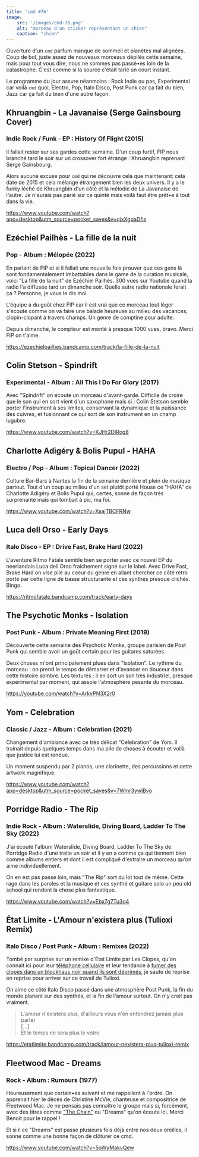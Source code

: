 ```yaml
---
title: 'cmd #76'
image:
    src: '/images/cmd-76.png'
    alt: "morceau d'un sticker représentant un chien"
    caption: "chien"
---
```


Ouverture d'un `cmd` parfum manque de sommeil et planètes mal alignées. Coup de
bol, juste assez de nouveaux morceaux dépilés cette semaine, mais pour tout vous
dire, nous ne sommes pas passé•es loin de la catastrophe. C'est comme si la
source c'était tarie un court instant.

Le programme du jour assure néanmoins : Rock Indie ou pas, Experimental car
voilà `cmd` quoi, Electro, Pop, Italo Disco, Post Punk car ça fait du bien, Jazz
car ça fait du bien d'une autre façon.



## Khruangbin - La Javanaise (Serge Gainsbourg Cover)

### Indie Rock / Funk - EP : History Of Flight (2015)

Il fallait rester sur ses gardes cette semaine. D'un coup furtif, FIP nous
branché tard le soir sur un crossover fort étrange : Khruangbin reprenant Serge
Gainsbourg.

Alors aucune excuse pour `cmd` qui ne découvre cela que maintenant: cela date de
2015 et cela mélange étrangement bien les deux univers. Il y a le funky léché de
Khruangbin d'un côté et la mélodie de La Javanaise de l'autre. Je n'aurais pas
parié sur ce quinté mais voilà faut être prêt•e à tout dans la vie.

https://www.youtube.com/watch?app=desktop&utm_source=pocket_saves&v=qixXgqaDfis



## Ezéchiel Pailhès - La fille de la nuit

### Pop - Album : M​é​lop​é​e (2022)

En parlant de FIP et si il fallait une nouvelle fois prouver que ces gens là
sont fondamentalement imbattables dans le game de la curation musicale, voici
"La fille de la nuit" de Ezéchiel Pailhès.  300 vues sur Youtube quand la radio
l'a diffusée tard un dimanche soir. Quelle autre radio nationale ferait ça ?
Personne, je vous le dis moi.

L'équipe a du goût chez FIP car il est vrai que ce morceau tout léger s'écoute
comme on va faire une balade heureuse au milieu des vacances, clopin-clopant à
travers champs. Un genre de comptine pour adulte.

Depuis dimanche, le compteur est monté à presque 1000 vues, bravo. Merci FIP on
t'aime.

https://ezechielpailhes.bandcamp.com/track/la-fille-de-la-nuit



## Colin Stetson - Spindrift

### Experimental - Album : All This I Do For Glory (2017)

Avec "Spindrift" on écoute un morceau d'avant-garde. Difficile de croire que le
son qui en sort vient d'un saxophone mais si : Colin Stetson semble porter
l'instrument à ses limites, conservant la dynamique et la puissance des cuivres,
et fusionnant ce qui sort de son instrument en un champ lugubre.

https://www.youtube.com/watch?v=KJHr2DlRog8



## Charlotte Adigéry & Bolis Pupul - HAHA

### Electro / Pop - Album : Topical Dancer (2022)

Culture Bar-Bars à Nantes la fin de la semaine dernière et plein de musique
partout. Tout d'un coup au milieu d'un set plutôt porté House ce "HAHA" de
Charlotte Adigéry et Bolis Pupul qui, certes, sonne de façon très surprenante
mais qui tombait à pic, ma foi.

https://www.youtube.com/watch?v=XaajTBCFRNw



## Luca dell Orso - Early Days

### Italo Disco - EP : Drive Fast, Brake Hard (2022)

L'aventure Ritmo Fatale semble bien se porter avec ce nouvel EP du néerlandais
Luca dell Orso fraichement signé sur le label. Avec Drive Fast, Brake Hard on
vise pile au coeur du genre en allant chercher ce côté retro porté par cette
ligne de basse structurante et ces synthés presque clichés. Bingo.

https://ritmofatale.bandcamp.com/track/early-days



## The Psychotic Monks - Isolation

### Post Punk - Album :  Private Meaning First (2019)

Découverte cette semaine des Psychotic Monks, groupe parisien de Post Punk qui
semble avoir un goût certain pour les guitares saturées.

Deux choses m'ont principalement plues dans "Isolation". Le rythme du morceau :
on prend le temps de démarrer et d'avancer en douceur dans cette histoire
sombre. Les textures : il en sort un son très industriel, presque expérimental
par moment, qui assoie l'atmosphère pesante du morceau.

https://youtube.com/watch?v=ArkvPN3X2r0



## Yom - Celebration

### Classic / Jazz - Album : Celebration (2021)

Changement d'ambiance avec ce très délicat "Celebration" de Yom. Il trainait
depuis quelques temps dans ma pile de choses à écouter et voilà que justice lui
est rendue.

Un moment suspendu par 2 pianos, une clarinette, des percussions et cette
artwork magnifique.

https://www.youtube.com/watch?app=desktop&utm_source=pocket_saves&v=7Wmr3ywlBvo



## Porridge Radio - The Rip

### Indie Rock - Album : Waterslide, Diving Board, Ladder To The Sky (2022)

J'ai écouté l'album Waterslide, Diving Board, Ladder To The Sky de Porridge
Radio d'une traite un soir et il y en a comme ça qui tiennent bien comme albums
entiers et dont il est compliqué d'extraire un morceau qu'on aime
individuellement.

On en est pas passé loin, mais "The Rip" sort du lot tout de même. Cette rage
dans les paroles et la musique et ces synthé et guitare solo un peu old school
qui rendent la chose plus fantastique.

https://www.youtube.com/watch?v=Ebx7g7Tu3q4



## État Limite - L'Amour n'existera plus (Tulioxi Remix)

### Italo Disco / Post Punk - Album : Remixes (2022)

Tombé par surprise sur un remixe d'État Limite par Les Clopes, qu'on connait ici
pour leur [téléphone cellulaire](https://cmd.wuips.com/post/2022-04-15-cmd-43)
et leur tendance à [fumer des clopes dans un blockhaus noir quand ils sont
déprimés](https://cmd.wuips.com/post/2022-01-14-cmd-30), je saute de reprise en
reprise pour arriver sur ce travail de Tulioxi.

On aime ce côté Italo Disco passé dans une atmosphère Post Punk, la fin du monde
planant sur des synthés, et la fin de l'amour surtout. On n'y croit pas
vraiment.

> L'amour n'existera plus, d'ailleurs vous n'en entendrez jamais plus parler <br />
> [...] <br />
> Et le temps ne sera plus le votre <br />

https://etatlimite.bandcamp.com/track/lamour-nexistera-plus-tulioxi-remix



## Fleetwood Mac - Dreams

### Rock - Album : Rumours (1977)

Heureusement que certain•es suivent et me rappellent à l'ordre. On apprenait
hier le décès de Christine McVie, chanteuse et compositrice de Fleetwood Mac. Je
ne pensais pas connaître le groupe mais si, forcément, avec des titres comme
["The Chain"](https://www.youtube.com/watch?v=iLC-tHvkNvI) ou "Dreams" qu'on
écoute ici. Merci Benoit pour le rappel !

Et si il ce "Dreams" est passé plusieurs fois déjà entre nos deux oreilles, il
sonne comme une bonne façon de clôturer ce cmd.

https://www.youtube.com/watch?v=5oWyMakvQew

